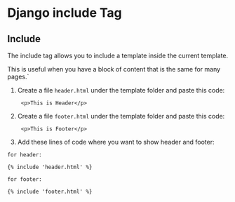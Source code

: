 # Django include Tag
## Include

The include tag allows you to include a template inside the current template.

This is useful when you have a block of content that is the same for many pages.`

1. Create a file `header.html` under the template folder and paste this code:

        <p>This is Header</p>

2. Create a file `footer.html` under the template folder and paste this code:

        <p>This is Footer</p>

3. Add these lines of code where you want to show header and footer:

`for header:`

    {% include 'header.html' %}

`for footer:`      

    {% include 'footer.html' %}
